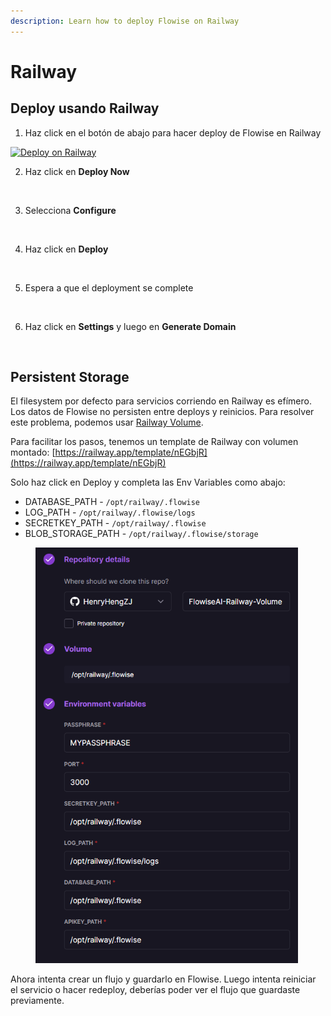 ```yaml
---
description: Learn how to deploy Flowise on Railway
---
```


# Railway

## Deploy usando Railway

1. Haz click en el botón de abajo para hacer deploy de Flowise en Railway

[![Deploy on Railway](https://railway.app/button.svg)](https://railway.app/template/YK7J0v)

2. Haz click en **Deploy Now**

<figure><img src="../../.gitbook/assets/railway/1.png" alt=""><figcaption></figcaption></figure>

3. Selecciona **Configure**

<figure><img src="../../.gitbook/assets/railway/2.png" alt=""><figcaption></figcaption></figure>

4. Haz click en **Deploy**

<figure><img src="../../.gitbook/assets/railway/3.png" alt=""><figcaption></figcaption></figure>

5. Espera a que el deployment se complete

<figure><img src="../../.gitbook/assets/railway/4.png" alt=""><figcaption></figcaption></figure>

6. Haz click en **Settings** y luego en **Generate Domain**

<figure><img src="../../.gitbook/assets/railway/5.png" alt=""><figcaption></figcaption></figure>

## Persistent Storage

El filesystem por defecto para servicios corriendo en Railway es efímero. Los datos de Flowise no persisten entre deploys y reinicios. Para resolver este problema, podemos usar [Railway Volume](https://docs.railway.app/reference/volumes).

Para facilitar los pasos, tenemos un template de Railway con volumen montado: [https://railway.app/template/nEGbjR](https://railway.app/template/nEGbjR)

Solo haz click en Deploy y completa las Env Variables como abajo:

* DATABASE_PATH - `/opt/railway/.flowise`
* LOG_PATH - `/opt/railway/.flowise/logs`
* SECRETKEY_PATH - `/opt/railway/.flowise`
* BLOB_STORAGE_PATH - `/opt/railway/.flowise/storage`

<figure><img src="../../.gitbook/assets/image (1) (1) (1) (1) (1) (1) (1) (1) (1) (1) (1) (1) (1) (1) (1) (1) (1) (1) (1) (1) (1) (1) (1) (1) (1) (1) (1) (1).png" alt="" width="420"><figcaption></figcaption></figure>

Ahora intenta crear un flujo y guardarlo en Flowise. Luego intenta reiniciar el servicio o hacer redeploy, deberías poder ver el flujo que guardaste previamente.
